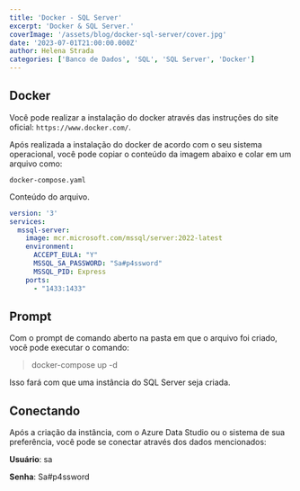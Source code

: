 ```yaml
---
title: 'Docker - SQL Server'
excerpt: 'Docker & SQL Server.'
coverImage: '/assets/blog/docker-sql-server/cover.jpg'
date: '2023-07-01T21:00:00.000Z'
author: Helena Strada
categories: ['Banco de Dados', 'SQL', 'SQL Server', 'Docker']
---
```


## Docker

Você pode realizar a instalação do docker através das instruções do site oficial: `https://www.docker.com/`.

Após realizada a instalação do docker de acordo com o seu sistema operacional, você pode copiar o conteúdo da imagem abaixo e colar em um arquivo como:

`docker-compose.yaml`

Conteúdo do arquivo.

```yaml
version: '3'
services:
  mssql-server:
    image: mcr.microsoft.com/mssql/server:2022-latest
    environment:
      ACCEPT_EULA: "Y"
      MSSQL_SA_PASSWORD: "Sa#p4ssword"
      MSSQL_PID: Express
    ports:
      - "1433:1433"
```

## Prompt

Com o prompt de comando aberto na pasta em que o arquivo foi criado, você pode executar o comando: 

> docker-compose up -d

Isso fará com que uma instância do SQL Server seja criada.

## Conectando

Após a criação da instância, com o Azure Data Studio ou o sistema de sua preferência, você pode se conectar através dos dados mencionados:

**Usuário**: sa

**Senha**: Sa#p4ssword
